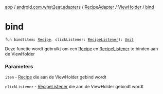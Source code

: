 [app](../../../index.md) / [android.com.what2eat.adapters](../../index.md) / [RecipeAdapter](../index.md) / [ViewHolder](index.md) / [bind](./bind.md)

# bind

`fun bind(item: `[`Recipe`](../../../android.com.what2eat.network/-recipe/index.md)`, clickListener: `[`RecipeListener`](../../-recipe-listener/index.md)`): `[`Unit`](https://kotlinlang.org/api/latest/jvm/stdlib/kotlin/-unit/index.html)

Deze functie wordt gebruikt om een [Recipe](../../../android.com.what2eat.network/-recipe/index.md) en [RecipeListener](../../-recipe-listener/index.md) te binden aan de ViewHolder

### Parameters

`item` - [Recipe](../../../android.com.what2eat.network/-recipe/index.md) die aan de ViewHolder gebind wordt

`clickListener` - [RecipeListener](../../-recipe-listener/index.md) die aan de ViewHolder gebindt wordt